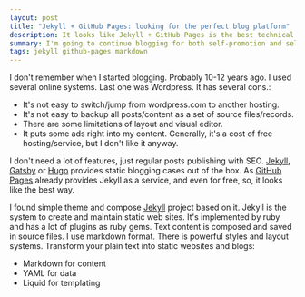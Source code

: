 ```yaml
---
layout: post
title: "Jekyll + GitHub Pages: looking for the perfect blog platform"
description: It looks like Jekyll + GitHub Pages is the best technical approach for the blogging.
summary: I'm going to continue blogging for both self-promotion and self-improvement. I'm going to try new approach.
tags: jekyll github-pages markdown
---
```


I don't remember when I started blogging. Probably 10-12 years ago.
I used several online systems. Last one was Wordpress.
It has several cons.:

- It's not easy to switch/jump from wordpress.com to another hosting.
- It's not easy to backup all posts/content as a set of source files/records.
- There are some limitations of layout and visual editor.
- It puts some ads right into my content. Generally, it's a cost of free hosting/service, but I don't like it anyway.

I don't need a lot of features, just regular posts publishing with SEO.
[Jekyll](https://jekyllrb.com/), [Gatsby](https://www.gatsbyjs.org/) or [Hugo](https://gohugo.io/) provides static blogging cases out of the box.
As [GitHub Pages](https://pages.github.com/) already provides Jekyll as a service, and even for free,
so, it looks like the best way.

I found simple theme and compose [Jekyll](https://jekyllrb.com/) project based on it.
Jekyll is the system to create and maintain static web sites.
It's implemented by ruby and has a lot of plugins as ruby gems.
Text content is composed and saved in source files. I use markdown format.
There is powerful styles and layout systems.
Transform your plain text into static websites and blogs:
  - Markdown for content
  - YAML for data
  - Liquid for templating
